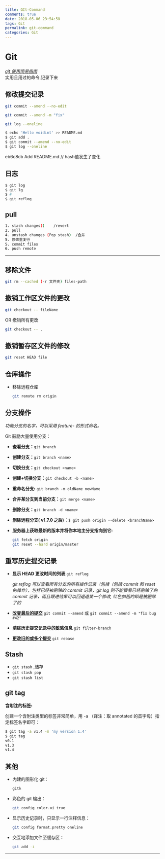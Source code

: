 ```yaml
---
title: GIt-Command
comments: true
date: 2018-05-06 23:54:58
tags: Git  
permalink: git-command
categories: Git
---
```


# Git 
*[git 使用简易指南]*  
 实用且用过的命令,记录下来
## 修改提交记录  
 ```bash
 git commit --amend --no-edit
 
 git commit --amend -m "fix"
 
 git log --oneline
 ```

 ```bash
 $ echo 'Hello voidint' >> README.md
 $ git add .
 $ git commit --amend --no-edit
 $ git log --oneline
 ```
 eb6c8cb Add README.md // hash值发生了变化

## 日志 
```	bash
$ git log
$ git lg   
$ #
$ git reflog
```

## pull
```bash
1. stash changes()    /revert
2. pull
4. unstash changes (Pop stash)  /合并
5. 修改重复行
5. commit files   
6. push remote
```
---
## 移除文件
```bash
git rm --cached (-r 文件夹) files-path   
```

## 撤销工作区文件的更改

  ```bash
  git checkout -- fileName
  ```

  OR 撤销所有更改

  ```bash
  git checkout -- .
  ```

## 撤销暂存区文件的修改

```bash
git reset HEAD file
```



## 仓库操作

- 移除远程仓库
	
	```bash
	git remote rm origin  
	```

## 分支操作

*功能分支的名字，可以采用 feature- 的形式命名。*

Git 鼓励大量使用分支：

- __查看分支：__`git branch`

- __创建分支：__`git branch <name>`

- __切换分支：__`git checkout <name>`

- __创建+切换分支：__`git checkout -b <name>`

- __重命名分支:__ `git branch -m oldName newName`

- __合并某分支到当前分支：__`git merge <name>`

- __删除分支：__`git branch -d <name>`

- __删除远程分支( v1.7.0 之后)：__`$ git push origin --delete <branchName>`
- __服务器上获取最新的版本并将你本地主分支指向到它:__
	
	``` bash
	git fetch origin  
	git reset --hard origin/master
	```

## 重写历史提交记录

- __显示 HEAD 更改时间的列表__ `git reflog`  

    *git reflog 可以查看所有分支的所有操作记录（包括（包括 commit 和 reset 的操作），包括已经被删除的 commit 记录，git log 则不能察看已经删除了的 commit 记录，而且跟进结果可以回退道某一个修改, 红色加粗的即是被删除了的*
- __[改变最后的提交]__ `git commit --amend` 或 `git commit --amend -m "fix bug #42"`

- __[清除历史提交记录中的敏感信息]__ `git filter-branch`
- __[更改旧的或多个提交]__ `git rebase`




## Stash 

- `git stash` ,储存
- `git stash pop`
- `git stash list`


## git tag

__含附注的标签:__ 

创建一个含附注类型的标签非常简单，用 -a （译注：取 annotated 的首字母）指定标签名字即可：  

``` bash
$ git tag -a v1.4 -m 'my version 1.4'  
$ git tag  
v0.1  
v1.3  
v1.4  
```


##  其他

- 内建的图形化 git：  

	```bash
	gitk
	```

- 彩色的 git 输出：  

	```bash
	git config color.ui true
	```
  
- 显示历史记录时，只显示一行注释信息：  

	```bash
	git config format.pretty oneline
	```
- 交互地添加文件至缓存区：  

	```bash
	git add -i
	```



---

[改变最后的提交]:https://www.atlassian.com/git/tutorials/rewriting-history
[更改旧的或多个提交]:改变最后的提交
[清除历史提交记录中的敏感信息]:http://debugtalk.com/post/clean-sensitive-data-from-git-history-commits/
[git 使用简易指南]:http://www.bootcss.com/p/git-guide/

